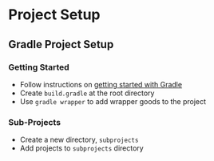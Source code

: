 # Project Setup

## Gradle Project Setup
### Getting Started
* Follow instructions on [getting started with Gradle](https://spring.io/guides/gs/gradle/)
* Create `build.gradle` at the root directory
* Use `gradle wrapper` to add wrapper goods to the project

### Sub-Projects
* Create a new directory, `subprojects`
* Add projects to `subprojects` directory